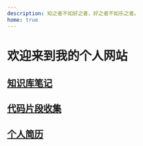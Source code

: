 ```yaml
---
description: 知之者不如好之者，好之者不如乐之者。
home: true
---
```

# 欢迎来到我的个人网站

## [知识库笔记](./base/index.md)
## [代码片段收集](./snippets/index.md)
## [个人简历](./resume/index.md)